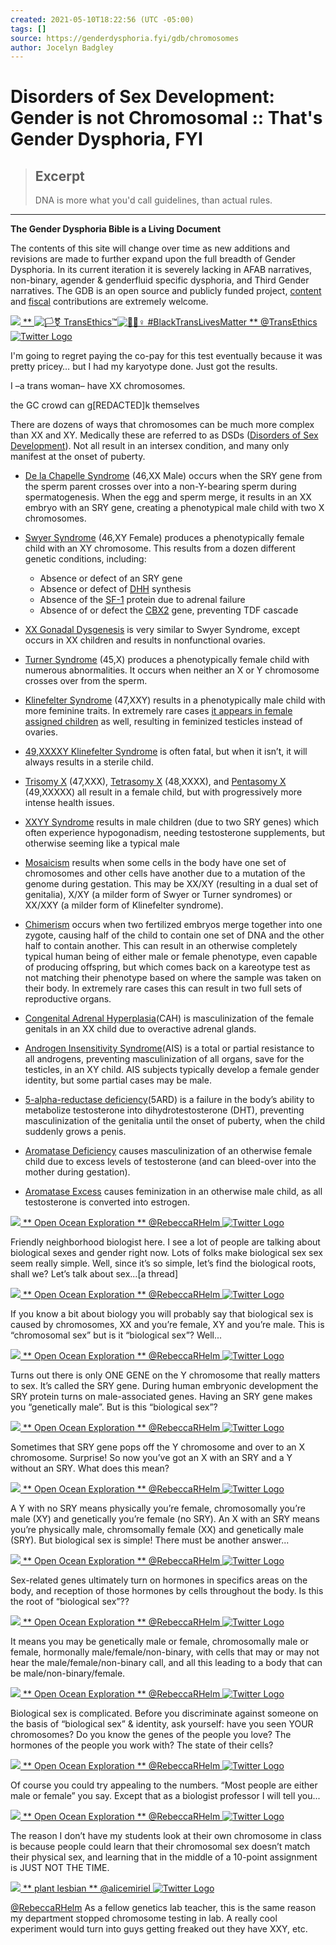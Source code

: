```yaml
---
created: 2021-05-10T18:22:56 (UTC -05:00)
tags: []
source: https://genderdysphoria.fyi/gdb/chromosomes
author: Jocelyn Badgley
---
```


# Disorders of Sex Development: Gender is not Chromosomal :: That's Gender Dysphoria, FYI

> ## Excerpt
> DNA is more what you'd call guidelines, than actual rules.

---
**The Gender Dysphoria Bible is a Living Document**

The contents of this site will change over time as new additions and revisions are made to further expand upon the full breadth of Gender Dysphoria. In its current iteration it is severely lacking in AFAB narratives, non-binary, agender & genderfluid specific dysphoria, and Third Gender narratives. The GDB is an open source and publicly funded project, [content](https://github.com/GenderDysphoria/GenderDysphoria.fyi) and [fiscal](https://patreon.com/curvyandtrans) contributions are extremely welcome.

[](https://twitter.com/TransEthics/status/1223942625708761088) [**![](https://genderdysphoria.fyi/tweets/TransEthics-2a39c85cbd.jpg)** ** ![🏳️⚧️](https://twemoji.maxcdn.com/v/13.0.1/72x72/1f3f3-fe0f-200d-26a7-fe0f.png) TransEthics™![🧜🏻♀️](https://twemoji.maxcdn.com/v/13.0.1/72x72/1f9dc-1f3fb-200d-2640-fe0f.png) #BlackTransLivesMatter ** @TransEthics ![Twitter Logo](https://genderdysphoria.fyi/tweets/logo.svg)](https://twitter.com/TransEthics) 

I'm going to regret paying the co-pay for this test eventually because it was pretty pricey… but I had my karyotype done. Just got the results.

I –a trans woman– have XX chromosomes.

the GC crowd can g\[REDACTED\]k themselves

There are dozens of ways that chromosomes can be much more complex than XX and XY. Medically these are referred to as DSDs ([Disorders of Sex Development](https://en.wikipedia.org/wiki/Disorders_of_sex_development)). Not all result in an intersex condition, and many only manifest at the onset of puberty.

-   [De la Chapelle Syndrome](https://en.wikipedia.org/wiki/XX_male_syndrome) (46,XX Male) occurs when the SRY gene from the sperm parent crosses over into a non-Y-bearing sperm during spermatogenesis. When the egg and sperm merge, it results in an XX embryo with an SRY gene, creating a phenotypical male child with two X chromosomes.
    
-   [Swyer Syndrome](https://en.wikipedia.org/wiki/Swyer_syndrome) (46,XY Female) produces a phenotypically female child with an XY chromosome. This results from a dozen different genetic conditions, including:
    
    -   Absence or defect of an SRY gene
    -   Absence or defect of [DHH](https://en.wikipedia.org/wiki/Desert_hedgehog_(protein)) synthesis
    -   Absence of the [SF-1](https://en.wikipedia.org/wiki/Steroidogenic_factor_1) protein due to adrenal failure
    -   Absence of or defect the [CBX2](https://en.wikipedia.org/wiki/CBX2_(gene)) gene, preventing TDF cascade
-   [XX Gonadal Dysgenesis](https://en.wikipedia.org/wiki/XX_gonadal_dysgenesis) is very similar to Swyer Syndrome, except occurs in XX children and results in nonfunctional ovaries.
    
-   [Turner Syndrome](https://en.wikipedia.org/wiki/Turner_syndrome) (45,X) produces a phenotypically female child with numerous abnormalities. It occurs when neither an X or Y chromosome crosses over from the sperm.
    
-   [Klinefelter Syndrome](https://en.wikipedia.org/wiki/Klinefelter_syndrome) (47,XXY) results in a phenotypically male child with more feminine traits. In extremely rare cases [it appears in female assigned children](https://www.ncbi.nlm.nih.gov/pubmed/15755052) as well, resulting in feminized testicles instead of ovaries.
    
-   [49,XXXXY Klinefelter Syndrome](https://en.wikipedia.org/wiki/49,XXXXY) is often fatal, but when it isn’t, it will always results in a sterile child.
    
-   [Trisomy X](https://en.wikipedia.org/wiki/Triple_X_syndrome) (47,XXX), [Tetrasomy X](https://en.wikipedia.org/wiki/Tetrasomy_X) (48,XXXX), and [Pentasomy X](https://en.wikipedia.org/wiki/49,_XXXXX) (49,XXXXX) all result in a female child, but with progressively more intense health issues.
    
-   [XXYY Syndrome](https://en.wikipedia.org/wiki/XXYY_syndrome) results in male children (due to two SRY genes) which often experience hypogonadism, needing testosterone supplements, but otherwise seeming like a typical male
    
-   [Mosaicism](https://en.wikipedia.org/wiki/Mosaic_(genetics)) results when some cells in the body have one set of chromosomes and other cells have another due to a mutation of the genome during gestation. This may be XX/XY (resulting in a dual set of genitalia), X/XY (a milder form of Swyer or Turner syndromes) or XX/XXY (a milder form of Klinefelter syndrome).
    
-   [Chimerism](https://en.wikipedia.org/wiki/Chimera_(genetics)) occurs when two fertilized embryos merge together into one zygote, causing half of the child to contain one set of DNA and the other half to contain another. This can result in an otherwise completely typical human being of either male or female phenotype, even capable of producing offspring, but which comes back on a kareotype test as not matching their phenotype based on where the sample was taken on their body. In extremely rare cases this can result in two full sets of reproductive organs.
    
-   [Congenital Adrenal Hyperplasia](https://en.wikipedia.org/wiki/Congenital_adrenal_hyperplasia)(CAH) is masculinization of the female genitals in an XX child due to overactive adrenal glands.
    
-   [Androgen Insensitivity Syndrome](https://en.wikipedia.org/wiki/Androgen_insensitivity_syndrome)(AIS) is a total or partial resistance to all androgens, preventing masculinization of all organs, save for the testicles, in an XY child. AIS subjects typically develop a female gender identity, but some partial cases may be male.
    
-   [5-alpha-reductase deficiency](https://en.wikipedia.org/wiki/5-alpha-reductase_deficiency)(5ARD) is a failure in the body’s ability to metabolize testosterone into dihydrotestosterone (DHT), preventing masculinization of the genitalia until the onset of puberty, when the child suddenly grows a penis.
    
-   [Aromatase Deficiency](https://en.wikipedia.org/wiki/Aromatase_deficiency) causes masculinization of an otherwise female child due to excess levels of testosterone (and can bleed-over into the mother during gestation).
    
-   [Aromatase Excess](https://en.wikipedia.org/wiki/Aromatase_excess_syndrome) causes feminization in an otherwise male child, as all testosterone is converted into estrogen.
    

[](https://twitter.com/RebeccaRHelm/status/1207834357639139328) [**![](https://genderdysphoria.fyi/tweets/RebeccaRHelm-661fe12161.jpg)** ** Open Ocean Exploration ** @RebeccaRHelm ![Twitter Logo](https://genderdysphoria.fyi/tweets/logo.svg)](https://twitter.com/RebeccaRHelm) 

Friendly neighborhood biologist here. I see a lot of people are talking about biological sexes and gender right now. Lots of folks make biological sex sex seem really simple. Well, since it’s so simple, let’s find the biological roots, shall we? Let’s talk about sex...\[a thread\]

[](https://twitter.com/RebeccaRHelm/status/1207835110617309191) [**![](https://genderdysphoria.fyi/tweets/RebeccaRHelm-661fe12161.jpg)** ** Open Ocean Exploration ** @RebeccaRHelm ![Twitter Logo](https://genderdysphoria.fyi/tweets/logo.svg)](https://twitter.com/RebeccaRHelm) 

If you know a bit about biology you will probably say that biological sex is caused by chromosomes, XX and you’re female, XY and you’re male. This is “chromosomal sex” but is it “biological sex”? Well...

[](https://twitter.com/RebeccaRHelm/status/1207835384358604802) [**![](https://genderdysphoria.fyi/tweets/RebeccaRHelm-661fe12161.jpg)** ** Open Ocean Exploration ** @RebeccaRHelm ![Twitter Logo](https://genderdysphoria.fyi/tweets/logo.svg)](https://twitter.com/RebeccaRHelm) 

Turns out there is only ONE GENE on the Y chromosome that really matters to sex. It’s called the SRY gene. During human embryonic development the SRY protein turns on male-associated genes. Having an SRY gene makes you “genetically male”. But is this “biological sex”?

[](https://twitter.com/RebeccaRHelm/status/1207835597206937600) [**![](https://genderdysphoria.fyi/tweets/RebeccaRHelm-661fe12161.jpg)** ** Open Ocean Exploration ** @RebeccaRHelm ![Twitter Logo](https://genderdysphoria.fyi/tweets/logo.svg)](https://twitter.com/RebeccaRHelm) 

Sometimes that SRY gene pops off the Y chromosome and over to an X chromosome. Surprise! So now you’ve got an X with an SRY and a Y without an SRY. What does this mean?

[](https://twitter.com/RebeccaRHelm/status/1207835815071473664) [**![](https://genderdysphoria.fyi/tweets/RebeccaRHelm-661fe12161.jpg)** ** Open Ocean Exploration ** @RebeccaRHelm ![Twitter Logo](https://genderdysphoria.fyi/tweets/logo.svg)](https://twitter.com/RebeccaRHelm) 

A Y with no SRY means physically you’re female, chromosomally you’re male (XY) and genetically you’re female (no SRY). An X with an SRY means you’re physically male, chromsomally female (XX) and genetically male (SRY). But biological sex is simple! There must be another answer...

[](https://twitter.com/RebeccaRHelm/status/1207835999130259456) [**![](https://genderdysphoria.fyi/tweets/RebeccaRHelm-661fe12161.jpg)** ** Open Ocean Exploration ** @RebeccaRHelm ![Twitter Logo](https://genderdysphoria.fyi/tweets/logo.svg)](https://twitter.com/RebeccaRHelm) 

Sex-related genes ultimately turn on hormones in specifics areas on the body, and reception of those hormones by cells throughout the body. Is this the root of “biological sex”??

[](https://twitter.com/RebeccaRHelm/status/1207838570276372480) [**![](https://genderdysphoria.fyi/tweets/RebeccaRHelm-661fe12161.jpg)** ** Open Ocean Exploration ** @RebeccaRHelm ![Twitter Logo](https://genderdysphoria.fyi/tweets/logo.svg)](https://twitter.com/RebeccaRHelm) 

It means you may be genetically male or female, chromosomally male or female, hormonally male/female/non-binary, with cells that may or may not hear the male/female/non-binary call, and all this leading to a body that can be male/non-binary/female.

[](https://twitter.com/RebeccaRHelm/status/1207839986801922048) [**![](https://genderdysphoria.fyi/tweets/RebeccaRHelm-661fe12161.jpg)** ** Open Ocean Exploration ** @RebeccaRHelm ![Twitter Logo](https://genderdysphoria.fyi/tweets/logo.svg)](https://twitter.com/RebeccaRHelm) 

Biological sex is complicated. Before you discriminate against someone on the basis of “biological sex” & identity, ask yourself: have you seen YOUR chromosomes? Do you know the genes of the people you love? The hormones of the people you work with? The state of their cells?

[](https://twitter.com/RebeccaRHelm/status/1207838924263084033) [**![](https://genderdysphoria.fyi/tweets/RebeccaRHelm-661fe12161.jpg)** ** Open Ocean Exploration ** @RebeccaRHelm ![Twitter Logo](https://genderdysphoria.fyi/tweets/logo.svg)](https://twitter.com/RebeccaRHelm) 

Of course you could try appealing to the numbers. “Most people are either male or female” you say. Except that as a biologist professor I will tell you...

[](https://twitter.com/RebeccaRHelm/status/1207839452619522048) [**![](https://genderdysphoria.fyi/tweets/RebeccaRHelm-661fe12161.jpg)** ** Open Ocean Exploration ** @RebeccaRHelm ![Twitter Logo](https://genderdysphoria.fyi/tweets/logo.svg)](https://twitter.com/RebeccaRHelm) 

The reason I don’t have my students look at their own chromosome in class is because people could learn that their chromosomal sex doesn’t match their physical sex, and learning that in the middle of a 10-point assignment is JUST NOT THE TIME.

[](https://twitter.com/alicemiriel/status/1208181235593490433) [**![](https://genderdysphoria.fyi/tweets/alicemiriel-c9d0b2544e.jpg)** ** plant lesbian ** @alicemiriel ![Twitter Logo](https://genderdysphoria.fyi/tweets/logo.svg)](https://twitter.com/alicemiriel) 

[@RebeccaRHelm](https://twitter.com/RebeccaRHelm) As a fellow genetics lab teacher, this is the same reason my department stopped chromosome testing in lab. A really cool experiment would turn into guys getting freaked out they have XXY, etc.
